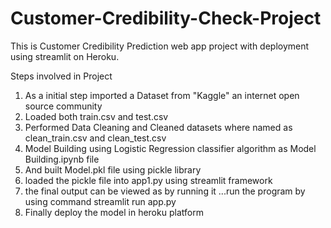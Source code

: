 # Customer-Credibility-Check-Project
This is Customer Credibility Prediction web app project with deployment using streamlit on Heroku.

Steps involved in Project

1. As a initial step imported a Dataset from "Kaggle" an internet open source community
2. Loaded both train.csv and test.csv
3. Performed Data Cleaning and Cleaned datasets where named as clean_train.csv and clean_test.csv
4. Model Building using Logistic Regression classifier algorithm as Model Building.ipynb file
5. And built Model.pkl file using pickle library
6. loaded the pickle file into app1.py using streamlit framework
7. the final output can be viewed as by running it ...run the program by using command streamlit run app.py
8. Finally deploy the model in heroku platform

